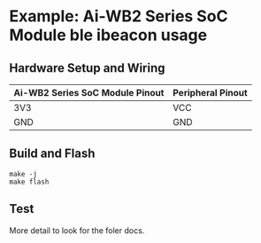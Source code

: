 # Example: Ai-WB2 Series SoC Module ble ibeacon usage

## Hardware Setup and Wiring

| Ai-WB2 Series SoC Module Pinout | Peripheral Pinout |
|---|---|
| 3V3 | VCC |
| GND | GND |

## Build and Flash

```shell
make -j
make flash
```

## Test 

More detail to look for the foler docs.
